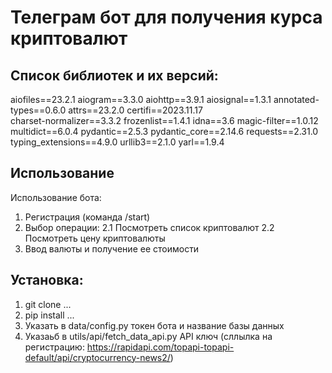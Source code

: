 # Телеграм бот для получения курса криптовалют

## Список библиотек и их версий: 
aiofiles==23.2.1
aiogram==3.3.0
aiohttp==3.9.1
aiosignal==1.3.1
annotated-types==0.6.0
attrs==23.2.0
certifi==2023.11.17   
charset-normalizer==3.3.2
frozenlist==1.4.1
idna==3.6
magic-filter==1.0.12
multidict==6.0.4
pydantic==2.5.3
pydantic_core==2.14.6
requests==2.31.0
typing_extensions==4.9.0
urllib3==2.1.0
yarl==1.9.4

## Использование 
Использование бота:
1. Регистрация (команда /start)
2. Выбор операции:
    2.1 Посмотреть список криптовалют
    2.2 Посмотреть цену криптовалюты
3. Ввод валюты и получение ее стоимости


## Установка:
1. git clone ...
2. pip install ...
3. Указать в data/config.py токен бота и название базы данных 
4. Указаьб в utils/api/fetch_data_api.py API ключ (сллылка на регистрацию: https://rapidapi.com/topapi-topapi-default/api/cryptocurrency-news2/)

